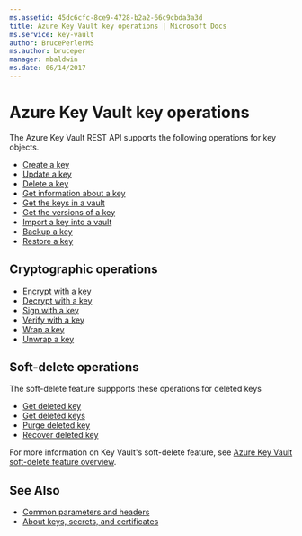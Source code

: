 ```yaml
---
ms.assetid: 45dc6cfc-8ce9-4728-b2a2-66c9cbda3a3d
title: Azure Key Vault key operations | Microsoft Docs
ms.service: key-vault
author: BrucePerlerMS
ms.author: bruceper
manager: mbaldwin
ms.date: 06/14/2017
---
```

# Azure Key Vault key operations

The Azure Key Vault REST API supports the following operations for key objects.

- [Create a key](../../docs-ref-autogen/keyvault/CreateKey.yml)
- [Update a key](../../docs-ref-autogen/keyvault/UpdateKey.yml)
- [Delete a key](../../docs-ref-autogen/keyvault/DeleteKey.yml)
- [Get information about a key](../../docs-ref-autogen/keyvault/GetKey.yml)
- [Get the keys in a vault](../../docs-ref-autogen/keyvault/GetKeys.yml)
- [Get the versions of a key](../../docs-ref-autogen/keyvault/GetKeyVersions.yml)
- [Import a key into a vault](../../docs-ref-autogen/keyvault/ImportKey.yml)
- [Backup a key](../../docs-ref-autogen/keyvault/BackupKey.yml)
- [Restore a key](../../docs-ref-autogen/keyvault/RestoreKey.yml)

## Cryptographic operations

- [Encrypt with a key](../../docs-ref-autogen/keyvault/encrypt.yml)
- [Decrypt with a key](../../docs-ref-autogen/keyvault/decrypt.yml)
- [Sign with a key](../../docs-ref-autogen/keyvault/sign.yml)
- [Verify with a key](../../docs-ref-autogen/keyvault/verify.yml)
- [Wrap a key](../../docs-ref-autogen/keyvault/wrapKey.yml)
- [Unwrap a key](../../docs-ref-autogen/keyvault/unwrapKey.yml)

## Soft-delete operations

The soft-delete feature suppports these operations for deleted keys

- [Get deleted key](../../docs-ref-autogen/keyvault/GetDeletedKey.yml)
- [Get deleted keys](../../docs-ref-autogen/keyvault/GetDeletedKeys.yml)
- [Purge deleted key](../../docs-ref-autogen/keyvault/PurgeDeletedKey.yml)
- [Recover deleted key](../../docs-ref-autogen/keyvault/RecoverDeletedKey.yml)

For more information on Key Vault's soft-delete feature, see [Azure Key Vault soft-delete feature overview](https://docs.microsoft.com/azure/key-vault/key-vault-ovw-soft-delete).

## See Also

- [Common parameters and headers](common-parameters-and-headers.md)
- [About keys, secrets, and certificates](about-keys--secrets-and-certificates.md)
